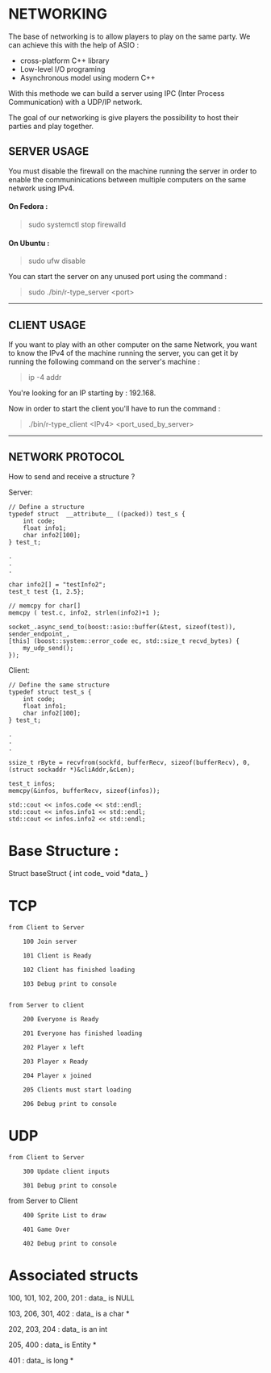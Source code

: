 # NETWORKING

The base of networking is to allow players to play on the same party. We can achieve this with the help of ASIO :
<ul>
    <li>cross-platform C++ library</li>
    <li>Low-level I/O programing</li>
    <li>Asynchronous model using modern C++</li>
</ul>
With this methode we can build a server using IPC (Inter Process Communication) with a UDP/IP network.

The goal of our networking is give players the possibility to host their parties and play together.

## SERVER USAGE

You must disable the firewall on the machine running the server in order to enable the communinications between multiple computers on the same network using IPv4.  

#### On Fedora : 

> sudo systemctl stop firewalld

#### On Ubuntu :

> sudo ufw disable

You can start the server on any unused port using the command :

> sudo ./bin/r-type_server <port<port>>

-----------------------------------------------------------------------------------

## CLIENT USAGE

If you want to play with an other computer on the same Network, you want to know the IPv4 of the machine running the server, you can get it by running the following command on the server's machine :

> ip -4 addr

You're looking for an IP starting by : 192.168.

Now in order to start the client you'll have to run the command :

> ./bin/r-type_client <IPv4<Ip>> <port_used_by_server<port>>

-----------------------------------------------------------------

## NETWORK PROTOCOL

How to send and receive a structure ?

Server:
```
// Define a structure
typedef struct  __attribute__ ((packed)) test_s {
	int code;
	float info1;
	char info2[100];
} test_t;

.
.
.

char info2[] = "testInfo2";
test_t test {1, 2.5};

// memcpy for char[]
memcpy ( test.c, info2, strlen(info2)+1 );

socket_.async_send_to(boost::asio::buffer(&test, sizeof(test)), sender_endpoint_,
[this] (boost::system::error_code ec, std::size_t recvd_bytes) {
    my_udp_send();
});

```

Client:
```
// Define the same structure
typedef struct test_s {
	int code;
	float info1;
	char info2[100];
} test_t;

.
.
.

ssize_t rByte = recvfrom(sockfd, bufferRecv, sizeof(bufferRecv), 0, (struct sockaddr *)&cliAddr,&cLen);

test_t infos;
memcpy(&infos, bufferRecv, sizeof(infos));

std::cout << infos.code << std::endl;
std::cout << infos.info1 << std::endl;
std::cout << infos.info2 << std::endl;

```

# Base Structure :

Struct baseStruct {
    int code_
    void *data_
}

# TCP

    from Client to Server

        100 Join server
    
        101 Client is Ready
    
        102 Client has finished loading
    
        103 Debug print to console


    from Server to client

        200 Everyone is Ready

        201 Everyone has finished loading

        202 Player x left

        203 Player x Ready

        204 Player x joined

        205 Clients must start loading

        206 Debug print to console
    
# UDP

    from Client to Server

        300 Update client inputs

        301 Debug print to console


   from Server to Client

        400 Sprite List to draw

        401 Game Over

        402 Debug print to console
        
# Associated structs

100, 101, 102, 200, 201 : data_ is NULL

103, 206, 301, 402 : data_ is a char *

202, 203, 204 : data_ is an int

205, 400 : data_ is Entity *

401 : data_ is long *